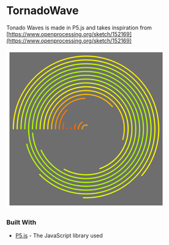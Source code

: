 # TornadoWave
Tonado Waves is made in P5.js and takes inspiration from [https://www.openprocessing.org/sketch/152169](https://www.openprocessing.org/sketch/152169)

![git](img/gif.gif)

### Built With

* [P5.js](https://p5js.org) - The JavaScript library used